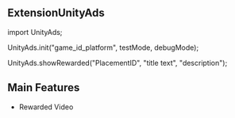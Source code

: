 ## ExtensionUnityAds
import UnityAds;

UnityAds.init("game_id_platform", testMode, debugMode);

UnityAds.showRewarded("PlacementID", "title text", "description");

## Main Features

  * Rewarded Video
